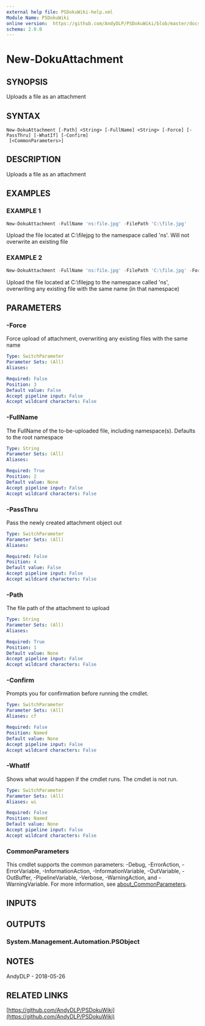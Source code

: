 ```yaml
---
external help file: PSDokuWiki-help.xml
Module Name: PSDokuWiki
online version:  https://github.com/AndyDLP/PSDokuWiki/blob/master/docs/New-DokuAttachment.md
schema: 2.0.0
---
```


# New-DokuAttachment

## SYNOPSIS
Uploads a file as an attachment

## SYNTAX

```
New-DokuAttachment [-Path] <String> [-FullName] <String> [-Force] [-PassThru] [-WhatIf] [-Confirm]
 [<CommonParameters>]
```

## DESCRIPTION
Uploads a file as an attachment

## EXAMPLES

### EXAMPLE 1
```powershell
New-DokuAttachment -FullName 'ns:file.jpg' -FilePath 'C:\file.jpg'
```

Upload the file located at C:\filejpg to the namespace called 'ns'. Will not overwrite an existing file

### EXAMPLE 2
```powershell
New-DokuAttachment -FullName 'ns:file.jpg' -FilePath 'C:\file.jpg' -Force
```

Upload the file located at C:\filejpg to the namespace called 'ns', overwriting any existing file with the same name (in that namespace)

## PARAMETERS

### -Force
Force upload of attachment, overwriting any existing files with the same name

```yaml
Type: SwitchParameter
Parameter Sets: (All)
Aliases:

Required: False
Position: 3
Default value: False
Accept pipeline input: False
Accept wildcard characters: False
```

### -FullName
The FullName of the to-be-uploaded file, including namespace(s).
Defaults to the root namespace

```yaml
Type: String
Parameter Sets: (All)
Aliases:

Required: True
Position: 2
Default value: None
Accept pipeline input: False
Accept wildcard characters: False
```

### -PassThru
Pass the newly created attachment object out

```yaml
Type: SwitchParameter
Parameter Sets: (All)
Aliases:

Required: False
Position: 4
Default value: False
Accept pipeline input: False
Accept wildcard characters: False
```

### -Path
The file path of the attachment to upload

```yaml
Type: String
Parameter Sets: (All)
Aliases:

Required: True
Position: 1
Default value: None
Accept pipeline input: False
Accept wildcard characters: False
```

### -Confirm
Prompts you for confirmation before running the cmdlet.

```yaml
Type: SwitchParameter
Parameter Sets: (All)
Aliases: cf

Required: False
Position: Named
Default value: None
Accept pipeline input: False
Accept wildcard characters: False
```

### -WhatIf
Shows what would happen if the cmdlet runs.
The cmdlet is not run.

```yaml
Type: SwitchParameter
Parameter Sets: (All)
Aliases: wi

Required: False
Position: Named
Default value: None
Accept pipeline input: False
Accept wildcard characters: False
```

### CommonParameters
This cmdlet supports the common parameters: -Debug, -ErrorAction, -ErrorVariable, -InformationAction, -InformationVariable, -OutVariable, -OutBuffer, -PipelineVariable, -Verbose, -WarningAction, and -WarningVariable. For more information, see [about_CommonParameters](http://go.microsoft.com/fwlink/?LinkID=113216).

## INPUTS

## OUTPUTS

### System.Management.Automation.PSObject
## NOTES
AndyDLP - 2018-05-26

## RELATED LINKS

[https://github.com/AndyDLP/PSDokuWiki](https://github.com/AndyDLP/PSDokuWiki)

